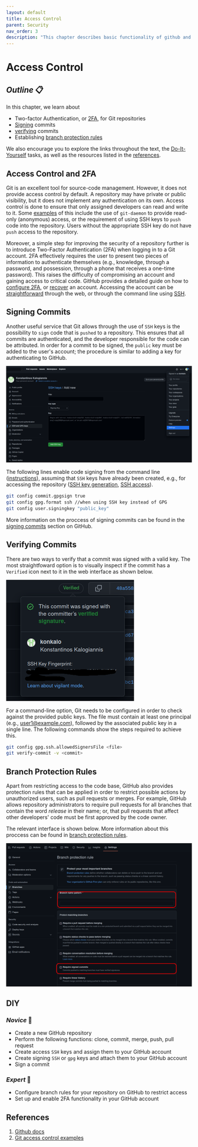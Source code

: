 ```yaml
---
layout: default
title: Access Control
parent: Security
nav_order: 3
description: "This chapter describes basic functionality of github and delves into the aspects of access control in repositories"
---
```


# Access Control

## _Outline_ 📋

In this chapter, we learn about

* Two-factor Authentication, or [2FA](#access-control-and-2fa), for Git repositories
* [Signing](#signing-commits) commits
* [verifying](#verifying-commits) commits
* Establishing [branch protection rules](#branch-protection-rules)

We also encourage you to explore the links throughout the text, the [Do-It-Yourself](#diy) tasks, as well as the resources listed in the [references](#references).

## Access Control and 2FA

Git is an excellent tool for source-code management. However, it does not provide access control by default. A repository may have private or public visibility, but it does not implement any authentication on its own. Access control is done to ensure that only assigned developers can read and write to it. Some [examples](https://wincent.com/wiki/Git_repository_access_control) of this include the use of `git-daemon` to provide read-only (anonymous) access, or the requirement of using SSH keys to `push` code into the repository. Users without the appropriate SSH key do not have `push` access to the repository.

Moreover, a simple step for improving the security of a repository further is to introduce Two-Factor Authentication (2FA) when logging in to a Git account. 2FA effectively requires the user to present two pieces of information to authenticate themselves (e.g., knowledge, through a password, and possession, through a phone that receives a one-time password). This raises the difficulty of compromising an account and gaining access to critical code. GitHub provides a detailed guide on how to [configure 2FA](https://docs.github.com/en/authentication/securing-your-account-with-two-factor-authentication-2fa/configuring-two-factor-authentication), or [recover](https://docs.github.com/en/authentication/securing-your-account-with-two-factor-authentication-2fa/configuring-two-factor-authentication-recovery-methods) an account. Accessing the account can be [straightforward](https://docs.github.com/en/authentication/securing-your-account-with-two-factor-authentication-2fa/accessing-github-using-two-factor-authentication) through the web, or through the command line using [SSH](https://docs.github.com/en/authentication/keeping-your-account-and-data-secure/about-authentication-to-github).

## Signing Commits

Another useful service that Git allows through the use of `SSH` keys is the possibility to `sign` code that is `pushed` to a repository. This ensures that all commits are authenticated, and the developer responsible for the code can be attributed.
In order for a commit to be signed, the `public` key must be added to the user's account; the procedure is similar to adding a key for authenticating to GitHub.

![Add SSH key](./img/add-ssh2.png)

The following lines enable code signing from the command line ([instructions](https://docs.github.com/en/authentication/managing-commit-signature-verification/telling-git-about-your-signing-key)), assuming that `SSH` keys have already been created, e.g., for accessing the repository ([SSH key generation](https://docs.github.com/en/authentication/connecting-to-github-with-ssh/generating-a-new-ssh-key-and-adding-it-to-the-ssh-agent), [SSH access](https://docs.github.com/en/authentication/connecting-to-github-with-ssh/adding-a-new-ssh-key-to-your-github-account)).

```bash
git config commit.gpgsign true
git config gpg.format ssh //when using SSH key instead of GPG
git config user.signingkey "public_key"
```

More information on the proccess of signing commits can be found in the [signing commits](https://docs.github.com/en/authentication/managing-commit-signature-verification/signing-commits) section on GitHub.

## Verifying Commits

There are two ways to verify that a commit was signed with a valid key. The most straightfoward option is to visually inspect if the commit has a `Verified` icon next to it in the web interface as shown below.

![verified commit](./img/verified2.png)

For a command-line option, Git needs to be configured in order to check against the provided public keys. The file must contain at least one principal (e.g., <user1@example.com>), followed by the associated public key in a single line. The following commands show the steps required to achieve this.

```bash
git config gpg.ssh.allowedSignersFile <file>
git verify-commit -v <commit>
```

## Branch Protection Rules

Apart from restricting access to the code base, GitHub also provides protection rules that can be applied in order to restrict possible actions by unauthorized users, such as pull requests or merges. For example, GitHub allows repository administrators to require pull requests for all branches that contain the word _release_ in their name; or, that pull requests that affect other developers' code must be first approved by the code owner.

The relevant interface is shown below. More information about this proccess can be found in  [branch protection rules](https://docs.github.com/en/repositories/configuring-branches-and-merges-in-your-repository/defining-the-mergeability-of-pull-requests/managing-a-branch-protection-rule).

![branch protection](./img/branch-protection.png)

## DIY

### _Novice_ 👾

* Create a new GitHub repository
* Perform the following functions: clone, commit, merge, push, pull request
* Create access `SSH` keys and assign them to your GitHub account
* Create signing `SSH` or `gpg` keys and attach them to your GitHub account
* Sign a commit

### _Expert_ 💯

* Configure branch rules for your repository on GitHub to restrict access
* Set up and enable 2FA functionality in your GitHub account

<!-- ## Industry Use Cases
    The following lists outline the general knowledge that a user should have from a security perspective.
## Test Questions / Areas / Learning Goal
- Understand the difference between using HTTPS and SSH for accessing the repository
- Understand how to store and manage credentials
- What problems can static and binary analysis solve
- Has the capability to argue about properties of the cryptographic keys, e.g., the size and the cipher used
- Understands the implications and potential vulnerabilities that emerge from the choice of key properties, and storage, and 2FA options
- What type of analysis to use and when
- What guarantees does static and binary analysis provide
-->

## References

1. [Github docs](https://docs.github.com/en)
1. [Git access control examples](https://wincent.com/wiki/Git_repository_access_control)
